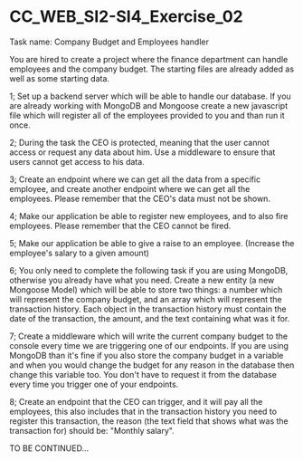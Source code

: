 # CC_WEB_SI2-SI4_Exercise_02
Task name: Company Budget and Employees handler 


You are hired to create a project where the finance department can handle employees and the company budget.
The starting files are already added as well as some starting data.

1; Set up a backend server which will be able to handle our database. If you are already working with MongoDB and Mongoose create a new javascript file which will register all of the employees provided to you and than run it once.

2; During the task the CEO is protected, meaning that the user cannot access or request any data about him. Use a middleware to ensure that users cannot get access to his data.

3; Create an endpoint where we can get all the data from a specific employee, and create another endpoint where we can get all the employees. Please remember that the CEO's data must not be shown.

4; Make our application be able to register new employees, and to also fire employees. Please remember that the CEO cannot be fired.

5; Make our application be able to give a raise to an employee. (Increase the employee's salary to a given amount)

6; You only need to complete the following task if you are using MongoDB, otherwise you already have what you need. Create a new entity (a new Mongoose Model) which will be able to store two things: a number which will represent the company budget, and an array which will represent the transaction history. Each object in the transaction history must contain the date of the transaction, the amount, and the text containing what was it for.

7; Create a middleware which will write the current company budget to the console every time we are triggering one of our endpoints. If you are using MongoDB than it's fine if you also store the company budget in a variable and when you would change the budget for any reason in the database then change this variable too. You don't have to request it from the database every time you trigger one of your endpoints.

8; Create an endpoint that the CEO can trigger, and it will pay all the employees, this also includes that in the transaction history you need to register this transaction, the reason (the text field that shows what was the transaction for) should be: "Monthly salary".

TO BE CONTINUED...
